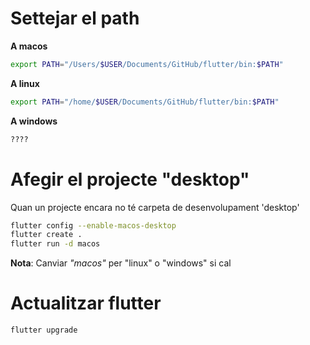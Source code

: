 # Settejar el path

**A macos**
```bash
export PATH="/Users/$USER/Documents/GitHub/flutter/bin:$PATH"
```

**A linux**
```bash
export PATH="/home/$USER/Documents/GitHub/flutter/bin:$PATH"
```

**A windows**
```bash
????
```

# Afegir el projecte "desktop"

Quan un projecte encara no té carpeta de desenvolupament 'desktop'

```bash
flutter config --enable-macos-desktop
flutter create .
flutter run -d macos
```

**Nota**: Canviar *"macos"* per "linux" o "windows" si cal

# Actualitzar flutter
```bash
flutter upgrade
```